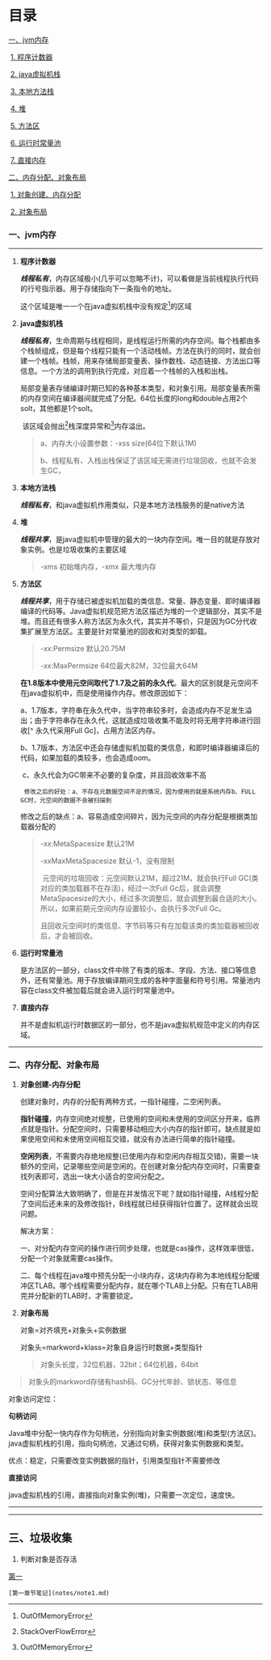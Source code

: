 # 目录 #

[一、jvm内存](#id1)

​	[1. 程序计数器](#1.程序计数器)

​	[2. java虚拟机栈](#2.java虚拟机栈)

​	[3. 本地方法栈](#3.本地方法栈)

​	[4. 堆](#4.堆)

​	[5. 方法区](#5.方法区)

​	[6. 运行时常量池](#6.运行时常量池)

​	[7. 直接内存](#7.直接内存)

[二、内存分配、对象布局](#id2)

​	[1. 对象创建、内存分配](#1.内存分配)

​	[2. 对象布局](#2.对象布局)



### 一、jvm内存 

---

1. <span id="1.程序计数器">**程序计数器**</span>

   ​	***线程私有***，内存区域极小(几乎可以忽略不计)，可以看做是当前线程执行代码的行号指示器。用于存储指向下一条指令的地址。

   这个区域是唯一一个在java虚拟机栈中没有规定[^oom]的区域

   

2. <span id="2.java虚拟机栈">**java虚拟机栈**</span>

   ​	***线程私有***，生命周期与线程相同，是线程运行所需的内存空间。每个栈都由多个栈帧组成，但是每个线程只能有一个活动栈帧。方法在执行的同时，就会创建一个栈帧。栈帧，用来存储局部变量表、操作数栈、动态链接、方法出口等信息。一个方法的调用到执行完成，对应着一个栈帧的入栈和出栈。

   ​	局部变量表存储编译时期已知的各种基本类型，和对象引用。局部变量表所需的内存空间在编译器间就完成了分配。64位长度的long和double占用2个solt，其他都是1个solt。

   ​	该区域会抛出[^sof]栈深度异常和[^oom]内存溢出。

   

   > a、内存大小设置参数：-xss size(64位下默认1M)
   >
   > b、线程私有、入栈出栈保证了该区域无需进行垃圾回收，也就不会发生GC，

   

3. <span id="3.本地方法栈">**本地方法栈**</span>

   ​	***线程私有***，和java虚拟机作用类似，只是本地方法栈服务的是native方法

   

4. <span id="4.堆">**堆**</span>

   ​	***线程共享***，是java虚拟机中管理的最大的一块内存空间。唯一目的就是存放对象实例。也是垃圾收集的主要区域

    

   > -xms 初始堆内存，-xmx 最大堆内存

   

5. <span id="5.方法区">**方法区**</span>

     ​	***线程共享***，用于存储已被虚拟机加载的类信息、常量、静态变量、即时编译器编译的代码等。Java虚拟机规范把方法区描述为堆的一个逻辑部分，其实不是堆。而且还有很多人称方法区为永久代，其实并不等价，只是因为GC分代收集扩展至方法区。主要是针对常量池的回收和对类型的卸载。

     > -xx:Permsize 默认20.75M
     >
     > -xx:MaxPermsize 64位最大82M，32位最大64M

     

     ​	**在1.8版本中使用元空间取代了1.7及之前的永久代**。最大的区别就是元空间不在java虚拟机中，而是使用操作内存。修改原因如下：

     ​		a、1.7版本，字符串在永久代中，当字符串较多时，会造成内存不足发生溢出；由于字符串存在永久代，这就造成垃圾收集不能及时将无用字符串进行回收[^ 永久代采用Full Gc]，占用方法区内存。

     ​		b、1.7版本，方法区中还会存储虚拟机加载的类信息，和即时编译器编译后的代码，如果加载的类较多，也会造成oom。

     ​		c、永久代会为GC带来不必要的复杂度，并且回收效率不高

     

      	修改之后的好处：a、不存在元数据空间不足的情况，因为使用的就是系统内存b、FULL GC时，元空间的数据不会被扫描到

     ​	  修改之后的缺点：a、容易造成空间碎片，因为元空间的内存分配是根据类加载器分配的

     

     > -xx:MetaSpacesize  默认21M		
     >
     > -xxMaxMetaSpacesize 默认-1，没有限制
     >
     > ​		元空间的垃圾回收：元空间默认21M，超过21M，就会执行Full GC(类对应的类加载器不在存活)，经过一次Full Gc后，就会调整MetaSpacesize的大小，经过多次调整后，就会调整到最合适的大小。所以，如果前期元空间内存设置较小，会执行多次Full Gc。
     >
     > ​		且回收元空间时的类信息、字节码等只有在加载该类的类加载器被回收后，才会被回收。

      

6. <span id="6.运行时常量池">**运行时常量池**</span>

   ​	是方法区的一部分，class文件中除了有类的版本、字段、方法、接口等信息外，还有常量池。用于存放编译期间生成的各种字面量和符号引用。常量池内容在class文件被加载后就会进入运行时常量池中。

   

7. <span id="7.直接内存">**直接内存**</span>

   ​	并不是虚拟机运行时数据区的一部分，也不是java虚拟机规范中定义的内存区域。

   

---

### <span id="2">二、内存分配、对象布局 </span>

1. <span id="1.内存分配">**对象创建-内存分配**</span>

   创建对象时，内存的分配有两种方式，一指针碰撞，二空闲列表。

   **指针碰撞**，内存空间绝对规整，已使用的空间和未使用的空间区分开来，临界点就是指针。分配空间时，只需要移动相应大小内存的指针即可。缺点就是如果使用空间和未使用空间相互交错，就没有办法进行简单的指针碰撞。

    **空闲列表**，不需要内存绝地规整(已使用内存和空闲内存相互交错)，需要一块额外的空间，记录哪些空间是空闲的。在创建对象分配内存空间时，只需要查找列表即可，选出一块大小适合的空间分配之。

   

   ​    空间分配算法大致明确了，但是在并发情况下呢？就如指针碰撞，A线程分配了空间后还未来的及修改指针，B线程就已经获得指针位置了。这样就会出现问题。

   解决方案：

   ​    一、对分配内存空间的操作进行同步处理，也就是cas操作，这样效率很低，分配一个对象就需要cas操作。

   ​    二、每个线程在java堆中预先分配一小块内存，这块内存称为本地线程分配缓冲区TLAB。哪个线程需要分配内存，就在哪个TLAB上分配。只有在TLAB用完并分配新的TLAB时，才需要锁定。

   

2. <span id="2.对象布局">**对象布局**</span>

   对象=对齐填充+对象头+实例数据

   对象头=markword+klass=对象自身运行时数据+类型指针

   > 对象头长度，32位机器，32bit；64位机器，64bit
>
   > 对象头的markword存储有hash码、GC分代年龄、锁状态、等信息

   

   对象访问定位：

   **句柄访问**

   Java堆中分配一快内存作为句柄池，分别指向对象实例数据(堆)和类型(方法区)。java虚拟机栈的引用，指向句柄池，又通过句柄，获得对象实例数据和类型。

   优点：稳定，只需要改变实例数据的指针，引用类型指针不需要修改

   **直接访问**

   java虚拟机栈的引用，直接指向对象实例(堆)，只需要一次定位，速度快。

---

---



## 三、垃圾收集

1. 判断对象是否存活



[第一](D:\文档\NB\markdown语法.md)

```
[第一章节笔记](notes/note1.md)
```

[^ 栈深度异常]: 









[^oom]:OutOfMemoryError
[^sof]:StackOverFlowError